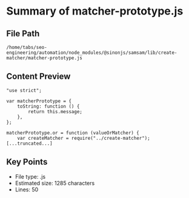# Summary of matcher-prototype.js
  
## File Path
`/home/tabs/seo-engineering/automation/node_modules/@sinonjs/samsam/lib/create-matcher/matcher-prototype.js`

## Content Preview
```
"use strict";

var matcherPrototype = {
    toString: function () {
        return this.message;
    },
};

matcherPrototype.or = function (valueOrMatcher) {
    var createMatcher = require("../create-matcher");
[...truncated...]
```

## Key Points
- File type: .js
- Estimated size: 1285 characters
- Lines: 50

